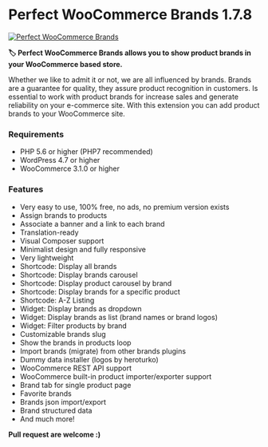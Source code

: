 # Perfect WooCommerce Brands 1.7.8

[![Perfect WooCommerce Brands](https://ps.w.org/perfect-woocommerce-brands/assets/icon-128x128.png)](https://es.wordpress.org/plugins/perfect-woocommerce-brands/)

**🏷️ Perfect WooCommerce Brands allows you to show product brands in your WooCommerce based store.**

Whether we like to admit it or not, we are all influenced by brands. Brands are a guarantee for quality, they assure product recognition in customers. Is essential to work with product brands for increase sales and generate reliability on your e-commerce site. With this extension you can add product brands to your WooCommerce site.

### Requirements
- PHP 5.6 or higher (PHP7 recommended)
- WordPress 4.7 or higher
- WooCommerce 3.1.0 or higher

### Features
- Very easy to use, 100% free, no ads, no premium version exists
- Assign brands to products
- Associate a banner and a link to each brand
- Translation-ready
- Visual Composer support
- Minimalist design and fully responsive
- Very lightweight
- Shortcode: Display all brands
- Shortcode: Display brands carousel
- Shortcode: Display product carousel by brand
- Shortcode: Display brands for a specific product
- Shortcode: A-Z Listing
- Widget: Display brands as dropdown
- Widget: Display brands as list (brand names or brand logos)
- Widget: Filter products by brand
- Customizable brands slug
- Show the brands in products loop
- Import brands (migrate) from other brands plugins
- Dummy data installer (logos by heroturko)
- WooCommerce REST API support
- WooCommerce built-in product importer/exporter support
- Brand tab for single product page
- Favorite brands
- Brands json import/export
- Brand structured data
- And much more!

**Pull request are welcome :)**
